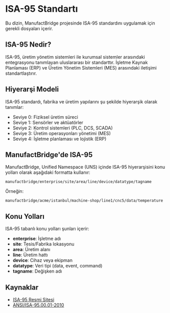 # ISA-95 Standartı

Bu dizin, ManufactBridge projesinde ISA-95 standardını uygulamak için gerekli dosyaları içerir.

## ISA-95 Nedir?

ISA-95, üretim yönetim sistemleri ile kurumsal sistemler arasındaki entegrasyonu tanımlayan uluslararası bir standarttır. İşletme Kaynak Planlaması (ERP) ve Üretim Yönetim Sistemleri (MES) arasındaki iletişimi standartlaştırır.

## Hiyerarşi Modeli

ISA-95 standardı, fabrika ve üretim yapılarını şu şekilde hiyerarşik olarak tanımlar:

- Seviye 0: Fiziksel üretim süreci
- Seviye 1: Sensörler ve aktüatörler
- Seviye 2: Kontrol sistemleri (PLC, DCS, SCADA)
- Seviye 3: Üretim operasyonları yönetimi (MES)
- Seviye 4: İşletme planlaması ve lojistik (ERP)

## ManufactBridge'de ISA-95

ManufactBridge, Unified Namespace (UNS) içinde ISA-95 hiyerarşisini konu yolları olarak aşağıdaki formatta kullanır:

```
manufactbridge/enterprise/site/area/line/device/datatype/tagname
```

Örneğin:
```
manufactbridge/acme/istanbul/machine-shop/line1/cnc5/data/temperature
```

## Konu Yolları

ISA-95 tabanlı konu yolları şunları içerir:

- **enterprise**: İşletme adı
- **site**: Tesis/Fabrika lokasyonu
- **area**: Üretim alanı
- **line**: Üretim hattı
- **device**: Cihaz veya ekipman
- **datatype**: Veri tipi (data, event, command)
- **tagname**: Değişken adı

## Kaynaklar

- [ISA-95 Resmi Sitesi](https://www.isa.org/standards-and-publications/isa-standards/isa-standards-committees/isa95)
- [ANSI/ISA-95.00.01-2010](https://www.isa.org/products/ansi-isa-95-00-01-2010-enterprise-control-system-in) 